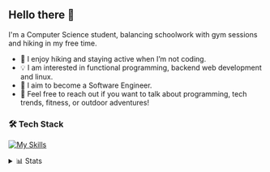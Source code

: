 ## Hello there 👋
I'm a Computer Science student, balancing schoolwork with gym sessions and hiking in my free time.

- 🌲 I enjoy hiking and staying active when I’m not coding.
- 💡 I am interested in functional programming, backend web development and linux.
- 🚀 I aim to become a Software Engineer.
- 💬 Feel free to reach out if you want to talk about programming, tech trends, fitness, or outdoor adventures!

### 🛠️ Tech Stack
[![My Skills](https://skillicons.dev/icons?i=py,php,java,c,cpp,go,html,css,js,bash&theme=dark&perline=3)](https://skillicons.dev)

<details close>
    <summary>📊 Stats</summary>
    <img height=200 align="center" src="https://github-readme-stats.vercel.app/api?username=giackperetti&show_icons=true&theme=gruvbox" />
</details>
